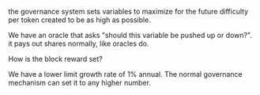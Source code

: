 the governance system sets variables to maximize for the future difficulty per token created to be as high as possible.

We have an oracle that asks "should this variable be pushed up or down?". it pays out shares normally, like oracles do.

How is the block reward set?

We have a lower limit growth rate of 1% annual. The normal governance mechanism can set it to any higher number.